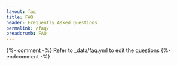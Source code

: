 ```yaml
---
layout: faq
title: FAQ
header: Frequently Asked Questions
permalink: /faq/
breadcrumb: FAQ
---
```

{%- comment -%} Refer to _data/faq.yml to edit the questions {%- endcomment -%}
